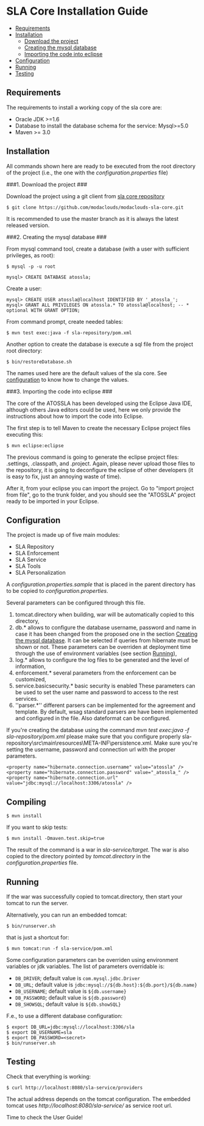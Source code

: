 # SLA Core Installation Guide #

* [Requirements](#requirements)
* [Installation](#installation)
	* [Download the project](#download)
	* [Creating the mysql database](#database)
	* [Importing the code into eclipse](#importeclipse)
* [Configuration](#configuration)
* [Running](#running)
* [Testing](#testing)


## <a name="requirements"> Requirements </a> ##

The requirements to install a working copy of the sla core are:

* Oracle JDK >=1.6
* Database to install the database schema for the service: Mysql>=5.0
* Maven >= 3.0

## <a name="installation"> Installation </a> ##

All commands shown here are ready to be executed from the 
root directory of the project (i.e., the one with the 
_configuration.properties_ file) 

###1. <a name="download"> Download the project </a> ###

Download the project using a git client from 
[sla core repository](https://github.com/modaclouds/modaclouds-sla-core)

	$ git clone https://github.com/modaclouds/modaclouds-sla-core.git
	
It is recommended to use the master branch as it is always the latest released 
version.
 
###2. <a name="database"> Creating the mysql database </a> ###

From mysql command tool, create a database (with a user with sufficient 
privileges, as root):

	$ mysql -p -u root 
	
	mysql> CREATE DATABASE atossla;

Create a user:

	mysql> CREATE USER atossla@localhost IDENTIFIED BY '_atossla_';
	mysql> GRANT ALL PRIVILEGES ON atossla.* TO atossla@localhost; -- * optional WITH GRANT OPTION;
	
From command prompt, create needed tables:

	$ mvn test exec:java -f sla-repository/pom.xml
	
Another option to create the database is execute a sql file from the 
project root directory:

	$ bin/restoreDatabase.sh

The names used here are the default values of the sla core. See 
[configuration](#configuration) to know how to change the values.

###3. <a name="importeclipse"> Importing the code into eclipse </a> ###

The core of the ATOSSLA has been developed using the Eclipse Java IDE, 
although others Java editors could be used, here we only provide the 
instructions about how to import the code into Eclipse.

The first step is to tell Maven to create the necessary Eclipse project 
files executing this:

	$ mvn eclipse:eclipse

The previous command is going to generate the eclipse project files: 
.settings, .classpath, and .project. Again, please never upload those 
files to the repository, it is going to deconfigure the eclipse of other 
developers (it is easy to fix, just an annoying waste of time).

After it, from your eclipse you can import the project. Go to 
"import project from file", go to the trunk folder, and you should 
see the "ATOSSLA" project ready to be imported in your Eclipse. 

## <a name="configuration"> Configuration </a> ##

The project is made up of five main modules:

- SLA Repository
- SLA Enforcement
- SLA Service
- SLA Tools
- SLA Personalization

A _configuration.properties.sample_ that is placed in the parent directory 
has to be copied to *configuration.properties*.

Several parameters can be configured through this file.

1. tomcat.directory when building, war will be automatically copied to this directory,
1. db.\* allows to configure the database username, password and name in case it has been changed from the proposed 
   one in the section [Creating the mysql database](#database). It can be selected if queries from hibernate must be 
   shown or not. These parameters can be overriden at deployment time through the use of environment variables 
   (see section [Running](#running)),
1. log.\* allows to configure the log files to be generated 
   and the level of information,
1. enforcement.\* several parameters from the enforcement can be customized,
1. service.basicsecurity.\* basic security is enabled
   These parameters can be used to set the user name and password to access to the rest services.
1.   ''parser.*'' different parsers can be implemented for the agreement and template. By default, wsag standard parsers are have been implemented and configured in the file. Also dateformat can be configured.

If you're creating the database using the command _mvn test exec:java -f sla-repository/pom.xml_ please make sure that you configure properly sla-repository\src\main\resources\META-INF\persistence.xml. Make sure you're setting the username, password and connection url with the proper parameters.

	<property name="hibernate.connection.username" value="atossla" />
	<property name="hibernate.connection.password" value="_atossla_" />
	<property name="hibernate.connection.url" value="jdbc:mysql://localhost:3306/atossla" />
	

## <a name="compiling"> Compiling </a> ##
	
	$ mvn install
	
If you want to skip tests:
	
	$ mvn install -Dmaven.test.skip=true
	
The result of the command is a war in _sla-service/target_. The war is also copied to
the directory pointed by _tomcat.directory_ in the _configuration.properties_ file.

## <a name="running"> Running </a> ##

If the war was successfully copied to tomcat.directory, 
then start your tomcat to run the server.

Alternatively, you can run an embedded tomcat:

	$ bin/runserver.sh

that is just a shortcut for:

	$ mvn tomcat:run -f sla-service/pom.xml
	
	
Some configuration parameters can be overriden using environment variables or jdk variables. The list of
parameters overridable is:

* `DB_DRIVER`; default value is `com.mysql.jdbc.Driver`
* `DB_URL`; default value is `jdbc:mysql://${db.host}:${db.port}/${db.name}`
* `DB_USERNAME`; default value is `${db.username}`
* `DB_PASSWORD`; default value is `${db.password}`
* `DB_SHOWSQL`; default value is `${db.showSQL}`

F.e., to use a different database configuration:

	$ export DB_URL=jdbc:mysql://localhost:3306/sla
	$ export DB_USERNAME=sla
	$ export DB_PASSWORD=<secret>
	$ bin/runserver.sh 

## <a name="testing"> Testing </a> ##

Check that everything is working:

	$ curl http://localhost:8080/sla-service/providers

The actual address depends on the tomcat configuration. 
The embedded tomcat uses _http://localhost:8080/sla-service/_ as service root url. 

Time to check the User Guide!
